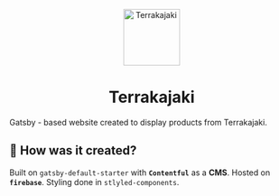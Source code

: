
<p align="center">
  <a href="https://www.terrakajaki.pl">
    <img alt="Terrakajaki" src="/assets/logo.png" width="100" />
  </a>
</p>
<h1 align="center">
  Terrakajaki
</h1>


Gatsby - based website created to display products from Terrakajaki. 



## 🧐 How was it created?

Built on `gatsby-default-starter` with **`Contentful`** as a **CMS**. Hosted on **`firebase`**. Styling done in `stlyled-components`.



